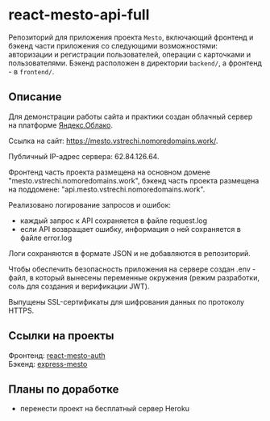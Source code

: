 # react-mesto-api-full
Репозиторий для приложения проекта `Mesto`, включающий фронтенд и бэкенд части приложения со следующими возможностями: авторизации и регистрации пользователей, операции с карточками и пользователями. Бэкенд расположен в директории `backend/`, а фронтенд - в `frontend/`. 

## Описание

Для демонстрации работы сайта и практики создан облачный сервер на платформе [Яндекс.Облако](https://cloud.yandex.ru/).

Ссылка на сайт: https://mesto.vstrechi.nomoredomains.work/.

Публичный IP-адрес сервера: 62.84.126.64.

Фронтенд часть проекта размещена на основном домене "mesto.vstrechi.nomoredomains.work", бэкенд часть проекта размещена на поддомене: "api.mesto.vstrechi.nomoredomains.work".

Реализовано логирование запросов и ошибок:
- каждый запрос к API сохраняется в файле request.log
- если API возвращает ошибку, информация о ней сохраняется в файле error.log

Логи сохраняются в формате JSON и не добавляются в репозиторий.

Чтобы обеспечить безопасность приложения на сервере создан .env - файл, в который вынесены переменные окружения (режим разработки, соль для создания и верификации JWT).

Выпущены SSL-сертификаты для шифрования данных по протоколу HTTPS.

## Ссылки на проекты

Фронтенд: [react-mesto-auth](https://github.com/andreibelyun/react-mesto-auth)  
Бэкенд: [express-mesto](https://github.com/andreibelyun/express-mesto)

## Планы по доработке

- перенести проект на бесплатный сервер Heroku
